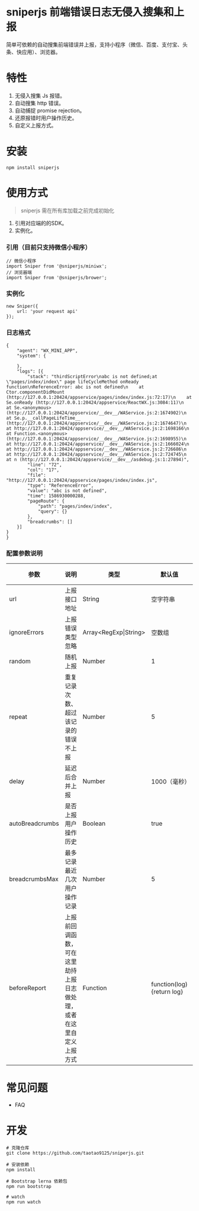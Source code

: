 # sniperjs 前端错误日志无侵入搜集和上报

简单可依赖的自动搜集前端错误并上报，支持小程序（微信、百度、支付宝、头条、快应用）、浏览器。

# 特性
1. 无侵入搜集 Js 报错。
2. 自动搜集 http 错误。
3. 自动捕捉 promise rejection。
4. 还原报错时用户操作历史。
5. 自定义上报方式。
   

# 安装

```
npm install sniperjs
```

# 使用方式

> sniperjs 需在所有库加载之前完成初始化

1. 引用对应端的的SDK。
2. 实例化。

### 引用（目前只支持微信小程序）
```
// 微信小程序
import Sniper from '@sniperjs/miniwx'; 
// 浏览器端
import Sniper from '@sniperjs/brower'; 
```

### 实例化
```
new Sniper({
    url: 'your request api'
});
```

### 日志格式
```
{
	"agent": "WX_MINI_APP",
	"system": {
		
	},
	"logs": [{
		"stack": "thirdScriptError\nabc is not defined;at \"pages/index/index\" page lifeCycleMethod onReady function\nReferenceError: abc is not defined\n    at Ctor.componentDidMount (http://127.0.0.1:20424/appservice/pages/index/index.js:72:17)\n    at Se.onReady (http://127.0.0.1:20424/appservice/ReactWX.js:3084:11)\n    at Se.<anonymous> (http://127.0.0.1:20424/appservice/__dev__/WAService.js:2:1674902)\n    at Se.p.__callPageLifeTime__ (http://127.0.0.1:20424/appservice/__dev__/WAService.js:2:1674647)\n    at http://127.0.0.1:20424/appservice/__dev__/WAService.js:2:1698166\n    at Function.<anonymous> (http://127.0.0.1:20424/appservice/__dev__/WAService.js:2:1698955)\n    at http://127.0.0.1:20424/appservice/__dev__/WAService.js:2:1666024\n    at http://127.0.0.1:20424/appservice/__dev__/WAService.js:2:726686\n    at http://127.0.0.1:20424/appservice/__dev__/WAService.js:2:724745\n    at n (http://127.0.0.1:20424/appservice/__dev__/asdebug.js:1:27894)",
		"line": "72",
		"col": "17",
		"file": "http://127.0.0.1:20424/appservice/pages/index/index.js",
		"type": "ReferenceError",
		"value": "abc is not defined",
		"time": 1586930000288,
		"pageRoute": {
			"path": "pages/index/index",
			"query": {}
		},
		"breadcrumbs": []
	}]
}
}
```

### 配置参数说明

| 参数 | 说明 | 类型   | 默认值 | 必选 |
| --- | --- | --- | --- | --- |
| url | 上报接口地址  | String  | 空字符串  | 是  |
| ignoreErrors | 上报错误类型忽略 | Array<RegExp\|String> | 空数组 | 否  |
| random | 随机上报 | Number | 1 | 否  |
| repeat | 重复记录次数、超过该记录的错误不上报 | Number | 5 | 否 |
| delay | 延迟后合并上报 | Number | 1000（毫秒） | 否 |
| autoBreadcrumbs | 是否上报用户操作历史 | Boolean | true | 否 |
| breadcrumbsMax | 最多记录最近几次用户操作记录 | Number | 5 | 否  |
| beforeReport | 上报前回调函数，可在这里劫持上报日志做处理，或者在这里自定义上报方式 |  Function| function(log){return log}  |否  |


# 常见问题
- FAQ

# 开发
```
# 克隆仓库
git clone https://github.com/taotao9125/sniperjs.git

# 安装依赖
npm install

# Bootstrap lerna 依赖包
npm run bootstrap

# watch
npm run watch
```




